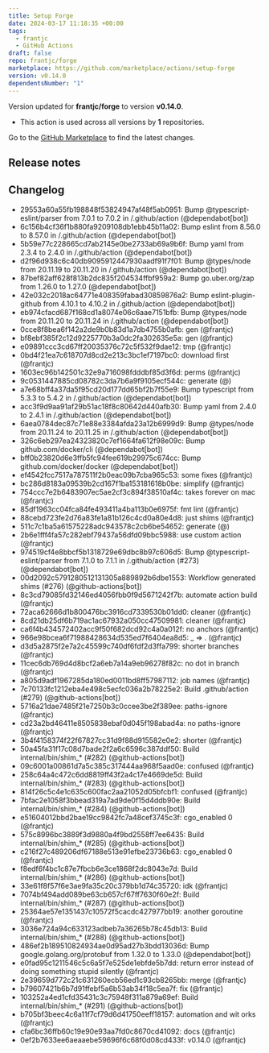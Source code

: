 ```yaml
---
title: Setup Forge
date: 2024-03-17 11:18:35 +00:00
tags:
  - frantjc
  - GitHub Actions
draft: false
repo: frantjc/forge
marketplace: https://github.com/marketplace/actions/setup-forge
version: v0.14.0
dependentsNumber: "1"
---
```



Version updated for **frantjc/forge** to version **v0.14.0**.
- This action is used across all versions by **1** repositories.

Go to the [GitHub Marketplace](https://github.com/marketplace/actions/setup-forge) to find the latest changes.

## Release notes

## Changelog
* 29553a60a55fb198848f53824947af48f5ab0951: Bump @typescript-eslint/parser from 7.0.1 to 7.0.2 in /.github/action (@dependabot[bot])
* 6c156b4cf36f1b880fa9209108db1ebb45b11a02: Bump eslint from 8.56.0 to 8.57.0 in /.github/action (@dependabot[bot])
* 5b59e77c228665cd7ab2145e0be2733ab69a9b6f: Bump yaml from 2.3.4 to 2.4.0 in /.github/action (@dependabot[bot])
* d2f96d938c6c40db9095912447930aadf91f7f01: Bump @types/node from 20.11.19 to 20.11.20 in /.github/action (@dependabot[bot])
* 87bef82aff628f813b2dc835f204534ffbf959a2: Bump go.uber.org/zap from 1.26.0 to 1.27.0 (@dependabot[bot])
* 42e032c2018ac64771e408359fabad30859876a2: Bump eslint-plugin-github from 4.10.1 to 4.10.2 in /.github/action (@dependabot[bot])
* eb974cfacd687f168cd1a8074e06c6aae7151bfb: Bump @types/node from 20.11.20 to 20.11.24 in /.github/action (@dependabot[bot])
* 0cce8f8bea6f142a2de9b0b83d1a7db4755b0afb: gen (@frantjc)
* bf8ebf385f2c12d9225770b3a0dc2fa302635e5a: gen (@frantjc)
* e09891ccc3cd67ff20035376c72c5f532f9dae12: tmp (@frantjc)
* 0bd4f21ea7c618707d8cd2e213c3bc1ef7197bc0: download first (@frantjc)
* 1603ec96b142501c32e9a716098fdddbf85d3f6d: perms (@frantjc)
* 9c0531447885cd08782c3da7b6a9f9105ecf544c: generate (@)
* a7e68bff4a37da5f95cd20d177dd65bf2b7f55e9: Bump typescript from 5.3.3 to 5.4.2 in /.github/action (@dependabot[bot])
* acc3f9d9aa91af29b51ac18f8c80642d440afb30: Bump yaml from 2.4.0 to 2.4.1 in /.github/action (@dependabot[bot])
* 6aea0784dec87c71e88e3384afda23a12b6999d9: Bump @types/node from 20.11.24 to 20.11.25 in /.github/action (@dependabot[bot])
* 326c6eb297ea24323820c7ef1664fa612f98e09c: Bump github.com/docker/cli (@dependabot[bot])
* bff0b23820d6e3ffb5fc94fee619b29975c674cc: Bump github.com/docker/docker (@dependabot[bot])
* ef4542fcc7517a787511f2b0eac09b7cba965c53: some fixes (@frantjc)
* bc286d8183a09539b2cd167f1ba153181618b0be: simplify (@frantjc)
* 754ccc7e2b6483907ec5ae2cf3c894f38510af4c: takes forever on mac (@frantjc)
* 85df1963cc04fca84fe493411a4ba113b0e6975f: fmt lint (@frantjc)
* 88cebd723fe2d76a83fe1a81b126c4cd0a80e4d8: just shims (@frantjc)
* 511c7c1ba5a61575228adc943578c2cb6be54652: generate (@)
* 2b6e1fff4fa57c282ebf79437a56dfd09bbc5988: use custom action (@frantjc)
* 974519cf4e8bbcf5b1318729e69dbc8b97c606d5: Bump @typescript-eslint/parser from 7.1.0 to 7.1.1 in /.github/action (#273) (@dependabot[bot])
* 00d2092c5791280512131305a889892b6dbe1553: Workflow generated shims (#276) (@github-actions[bot])
* 8c3cd79085fd32146ed4056fbb0f9d5671242f7b: automate action build (@frantjc)
* 72aca62666d1b800476bc3916cd7339530b01dd0: cleaner (@frantjc)
* 8cd21db25df6b719ac1ac67932a050cc47509981: cleaner (@frantjc)
* ca6f4b434572402acc9f50f682dcd92c4a0a012f: no anchors (@frantjc)
* 966e98bcea6f71988428634d535ed7f6404ea8d5: _ => . (@frantjc)
* d3d5a2875f2e7a2c45599c740df6fdf2d3ffa799: shorter branches (@frantjc)
* 11cec6db769d4d8bcf2a6eb7a14a9eb96278f82c: no dot in branch (@frantjc)
* a805d9adf1967285da180ed0011bd8ff57987112: job names (@frantjc)
* 7c70133fc1212eba4e498c5ecfc036a2b78225e2: Build .github/action (#279) (@github-actions[bot])
* 5716a21dae7485f21e7250b3c0ccee3be2f389ee: paths-ignore (@frantjc)
* cd23a2bd46411e8505838ebaf0d045f198abad4a: no paths-ignore (@frantjc)
* 3b4f4158374f22f67827cc31d9f88d915582e0e2: shorter (@frantjc)
* 50a45fa31f17c08d7bade2f2a6c6596c387ddf50: Build internal/bin/shim_* (#282) (@github-actions[bot])
* 09c6001a00861d7a5c385c317444aa968f5aad0e: confused (@frantjc)
* 258c64a4c472c6dd8819ff43f2a4c17e4669de5d: Build internal/bin/shim_* (#283) (@github-actions[bot])
* 814f26c5c4e1c635c600fac2aa21052d05bfcbf1: confused (@frantjc)
* 7bfac2e1058f3bbead319a7ad9de0f15d4ddb90e: Build internal/bin/shim_* (#284) (@github-actions[bot])
* e51604012bbd2bae19cc9842fc7a48cef3745c3f: cgo_enabled 0 (@frantjc)
* 575c8996bc3889f3d9880a4f9bd2558ff7ee6435: Build internal/bin/shim_* (#285) (@github-actions[bot])
* c216f27c489206df67188e513e91efbe23736b63: cgo_enabled 0 (@frantjc)
* f8edf6f4bc1c87e7fbcb6e3ce1868f2dc8043e7d: Build internal/bin/shim_* (#286) (@github-actions[bot])
* 33e61f8f57f6e3ae9fa35c20c379bb1d74c35720: idk (@frantjc)
* 7074bf494add089be63cb657cf67ff7630f60e2f: Build internal/bin/shim_* (#287) (@github-actions[bot])
* 25364ae57e1351437c10572f5cacdc427977bb19: another goroutine (@frantjc)
* 3036e724a94c633123adbeb7a36265b78c45db13: Build internal/bin/shim_* (#288) (@github-actions[bot])
* 486ef2b189510824934ae0d95ad27b3bdd13036d: Bump google.golang.org/protobuf from 1.32.0 to 1.33.0 (@dependabot[bot])
* e0fad95c1211546c5c6a5f7e525de1ebfde5b7dd: return error instead of doing something stupid silently (@frantjc)
* 2e39659d772c21c631260ecb56ed1c93cb8265bb: merge (@frantjc)
* b79607421b6b7d91ffebf5a6b53ab34f18c5ea7f: fix (@frantjc)
* 103252a4ed1cfd35431c3c75948f311a879a69ef: Build internal/bin/shim_* (#291) (@github-actions[bot])
* b705bf3beec4c6a11f7cf79d6d41750eeff18157: automation and wit orks (@frantjc)
* cfa6bc36ffb60c19e90e93aa7fd0c8670cd41092: docs (@frantjc)
* 0ef2b7633ee6aeaaebe59696f6c68f0d08cd433f: v0.14.0 (@frantjc)


